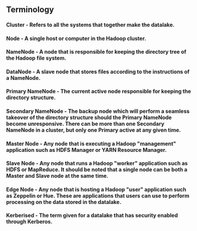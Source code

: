 ## Terminology


#### Cluster - Refers to all the systems that together make the datalake.

#### Node - A single host or computer in the Hadoop cluster.

#### NameNode - A node that is responsible for keeping the directory tree of the Hadoop file system.

#### DataNode - A slave node that stores files according to the instructions of a NameNode.

#### Primary NameNode - The current active node responsible for keeping the directory structure.

#### Secondary NameNode - The backup node which will perform a seamless takeover of the directory structure should the Primary NameNode become unresponsive. There can be more than one Secondary NameNode in a cluster, but only one Primary active at any given time.

#### Master Node - Any node that is executing a Hadoop "management" application such as HDFS Manager or YARN Resource Manager.

#### Slave Node - Any node that runs a Hadoop "worker" application such as HDFS or MapReduce. It should be noted that a single node can be both a Master and Slave node at the same time.

#### Edge Node - Any node that is hosting a Hadoop "user" application such as Zeppelin or Hue. These are applications that users can use to perform processing on the data stored in the datalake.

#### Kerberised - The term given for a datalake that has security enabled through Kerberos.
